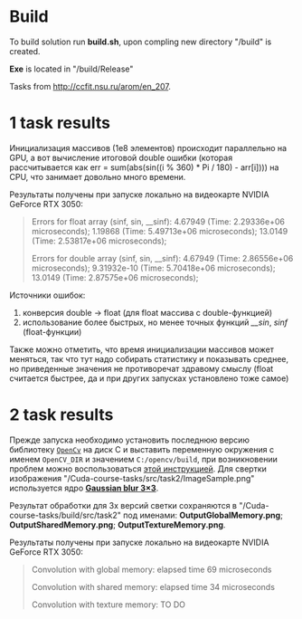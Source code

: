 # Build
To build solution run **build.sh**, upon compling new directory "/build" is created.

**Exe** is located in "/build/Release"

Tasks from http://ccfit.nsu.ru/arom/en_207.


# 1 task results
Инициализация массивов (1е8 элементов) происходит параллельно на GPU, а вот вычисление итоговой double ошибки (которая рассчитывается как err = sum(abs(sin((i % 360) * Pi / 180) - arr[i]))) на CPU, что занимает довольно много времени.

Результаты получены при запуске локально на видеокарте NVIDIA GeForce RTX 3050:

>Errors for float array (sinf, sin, __sinf): 4.67949 (Time: 2.29336e+06 microseconds); 1.19868 (Time: 5.49713e+06 microseconds); 13.0149 (Time: 2.53817e+06 microseconds);
>
>Errors for double array (sinf, sin, __sinf): 4.67949 (Time: 2.86556e+06 microseconds); 9.31932e-10 (Time: 5.70418e+06 microseconds); 13.0149 (Time: 2.87575e+06 microseconds);

Источники ошибок: 
1) конверсия double -> float (для float массива с double-функцией)
2) использование более быстрых, но менее точных функций *__sin*, *sinf* (float-функции)

Также можно отметить, что время инициализации массивов может меняться, так что тут надо собирать статистику и показывать среднее, но приведенные значения не противоречат здравому смыслу (float считается быстрее, да и при других запусках установлено тоже самое)

# 2 task results
Прежде запуска необходимо установить последнюю версию библиотеку [`OpenCv`](https://opencv.org/releases/) на диск C и выставить переменную окружения c именем `OpenCV_DIR` и значением `C:/opencv/build`, при возникновении проблем можно воспользоваться [этой инструкцией](https://habr.com/ru/articles/722918/).  Для свертки изображения "/Cuda-course-tasks/src/task2/ImageSample.png" используется ядро [**Gaussian blur 3×3**](https://en.wikipedia.org/wiki/Kernel_(image_processing)).

Результат обработки для 3х версий светки сохраняются в "/Cuda-course-tasks/build/src/task2" под именами: **OutputGlobalMemory.png**; **OutputSharedMemory.png**; **OutputTextureMemory.png**.

Результаты получены при запуске локально на видеокарте NVIDIA GeForce RTX 3050:

>Convolution with global memory: elapsed time 69 microseconds
>
>Convolution with shared memory: elapsed time 34 microseconds
>
>Convolution with texture memory: TO DO
